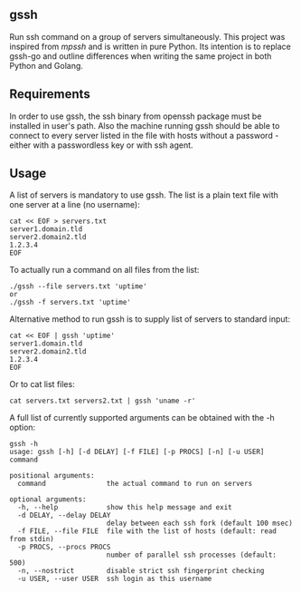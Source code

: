 gssh
----

Run ssh command on a group of servers simultaneously.
This project was inspired from *mpssh* and is written in pure Python. Its intention is to replace gssh-go and outline differences when writing the same project in both Python and Golang.


Requirements
------------

In order to use gssh, the ssh binary from openssh package must be installed in user's path.
Also the machine running gssh should be able to connect to every server listed in the file with hosts without a password - either with a passwordless key or with ssh agent. 


Usage
-----

A list of servers is mandatory to use gssh. The list is a plain text file with one server at a line (no username):

	cat << EOF > servers.txt
	server1.domain.tld
	server2.domain2.tld
	1.2.3.4
	EOF


To actually run a command on all files from the list:

	./gssh --file servers.txt 'uptime'
	or
	./gssh -f servers.txt 'uptime'


Alternative method to run gssh is to supply list of servers to standard input:

	cat << EOF | gssh 'uptime'
	server1.domain.tld
	server2.domain2.tld
	1.2.3.4
	EOF
	

Or to cat list files:

	cat servers.txt servers2.txt | gssh 'uname -r'


A full list of currently supported arguments can be obtained with the -h option:

	gssh -h
	usage: gssh [-h] [-d DELAY] [-f FILE] [-p PROCS] [-n] [-u USER] command
	
	positional arguments:
	  command               the actual command to run on servers
	
	optional arguments:
	  -h, --help            show this help message and exit
	  -d DELAY, --delay DELAY
	                        delay between each ssh fork (default 100 msec)
	  -f FILE, --file FILE  file with the list of hosts (default: read from stdin)
	  -p PROCS, --procs PROCS
	                        number of parallel ssh processes (default: 500)
	  -n, --nostrict        disable strict ssh fingerprint checking
	  -u USER, --user USER  ssh login as this username
